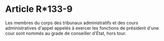 # Article R*133-9

Les membres du corps des tribunaux administratifs et des cours administratives d'appel appelés à exercer les fonctions de président d'une cour sont nommés au grade de conseiller d'État, hors tour.
